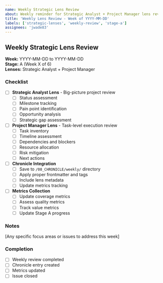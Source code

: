 ```yaml
---
name: Weekly Strategic Lens Review
about: Weekly reminder for Strategic Analyst + Project Manager lens review
title: 'Weekly Lens Review - Week of YYYY-MM-DD'
labels: ['strategic-lenses', 'weekly-review', 'stage-a']
assignees: 'jwade83'
---
```


## Weekly Strategic Lens Review

**Week:** YYYY-MM-DD to YYYY-MM-DD  
**Stage:** A (Week X of 6)  
**Lenses:** Strategic Analyst + Project Manager

### Checklist

- [ ] **Strategic Analyst Lens** - Big-picture project review
  - [ ] Status assessment
  - [ ] Milestone tracking
  - [ ] Pain point identification
  - [ ] Opportunity analysis
  - [ ] Strategic gap assessment

- [ ] **Project Manager Lens** - Task-level execution review
  - [ ] Task inventory
  - [ ] Timeline assessment
  - [ ] Dependencies and blockers
  - [ ] Resource allocation
  - [ ] Risk mitigation
  - [ ] Next actions

- [ ] **Chronicle Integration**
  - [ ] Save to `/08_CHRONICLE/weekly/` directory
  - [ ] Apply proper frontmatter and tags
  - [ ] Include lens metadata
  - [ ] Update metrics tracking

- [ ] **Metrics Collection**
  - [ ] Update coverage metrics
  - [ ] Assess quality metrics
  - [ ] Track value metrics
  - [ ] Update Stage A progress

### Notes
[Any specific focus areas or issues to address this week]

### Completion
- [ ] Weekly review completed
- [ ] Chronicle entry created
- [ ] Metrics updated
- [ ] Issue closed
